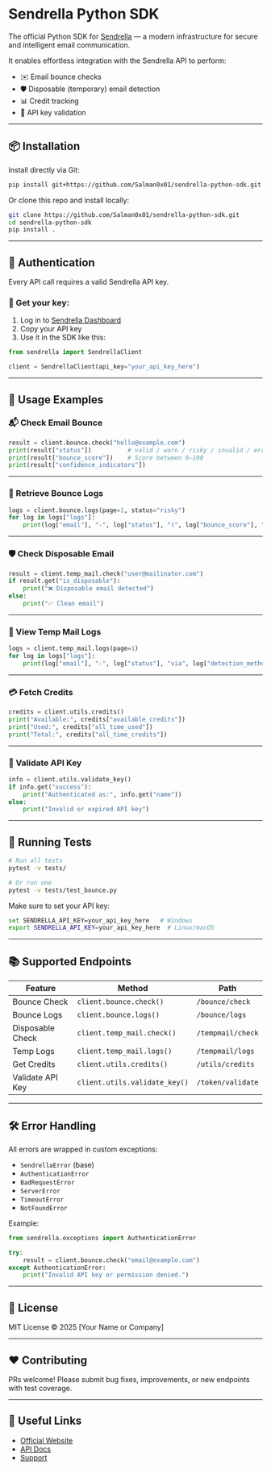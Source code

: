 # Sendrella Python SDK

The official Python SDK for [Sendrella](https://sendrella.com) — a modern infrastructure for secure and intelligent email communication.

It enables effortless integration with the Sendrella API to perform:

- ✉️ Email bounce checks  
- 🛡️ Disposable (temporary) email detection  
- 📊 Credit tracking  
- 🔐 API key validation  

---

## 📦 Installation

Install directly via Git:

```bash
pip install git+https://github.com/Salman0x01/sendrella-python-sdk.git
```

Or clone this repo and install locally:

```bash
git clone https://github.com/Salman0x01/sendrella-python-sdk.git
cd sendrella-python-sdk
pip install .
```

---

## 🔑 Authentication

Every API call requires a valid Sendrella API key.

### 🔐 Get your key:
1. Log in to [Sendrella Dashboard](https://sendrella.com/dashboard)
2. Copy your API key
3. Use it in the SDK like this:

```python
from sendrella import SendrellaClient

client = SendrellaClient(api_key="your_api_key_here")
```

---

## 🚀 Usage Examples

### 📬 Check Email Bounce

```python
result = client.bounce.check("hello@example.com")
print(result["status"])          # valid / warn / risky / invalid / error
print(result["bounce_score"])    # Score between 0–100
print(result["confidence_indicators"])
```

---

### 📑 Retrieve Bounce Logs

```python
logs = client.bounce.logs(page=1, status="risky")
for log in logs["logs"]:
    print(log["email"], "-", log["status"], "(", log["bounce_score"], ")")
```

---

### 🛡️ Check Disposable Email

```python
result = client.temp_mail.check("user@mailinator.com")
if result.get("is_disposable"):
    print("❌ Disposable email detected")
else:
    print("✅ Clean email")
```

---

### 📂 View Temp Mail Logs

```python
logs = client.temp_mail.logs(page=1)
for log in logs["logs"]:
    print(log["email"], "-", log["status"], "via", log["detection_method"])
```

---

### 💳 Fetch Credits

```python
credits = client.utils.credits()
print("Available:", credits["available_credits"])
print("Used:", credits["all_time_used"])
print("Total:", credits["all_time_credits"])
```

---

### 🔐 Validate API Key

```python
info = client.utils.validate_key()
if info.get("success"):
    print("Authenticated as:", info.get("name"))
else:
    print("Invalid or expired API key")
```

---

## 🧪 Running Tests

```bash
# Run all tests
pytest -v tests/

# Or run one
pytest -v tests/test_bounce.py
```

Make sure to set your API key:

```bash
set SENDRELLA_API_KEY=your_api_key_here   # Windows
export SENDRELLA_API_KEY=your_api_key_here  # Linux/macOS
```

---

## 📚 Supported Endpoints

| Feature           | Method                      | Path                        |
|------------------|-----------------------------|-----------------------------|
| Bounce Check      | `client.bounce.check()`     | `/bounce/check`             |
| Bounce Logs       | `client.bounce.logs()`      | `/bounce/logs`              |
| Disposable Check  | `client.temp_mail.check()`  | `/tempmail/check`           |
| Temp Logs         | `client.temp_mail.logs()`   | `/tempmail/logs`            |
| Get Credits       | `client.utils.credits()`    | `/utils/credits`            |
| Validate API Key  | `client.utils.validate_key()`| `/token/validate`           |

---

## 🛠️ Error Handling

All errors are wrapped in custom exceptions:

- `SendrellaError` (base)
- `AuthenticationError`
- `BadRequestError`
- `ServerError`
- `TimeoutError`
- `NotFoundError`

Example:

```python
from sendrella.exceptions import AuthenticationError

try:
    result = client.bounce.check("email@example.com")
except AuthenticationError:
    print("Invalid API key or permission denied.")
```

---

## 📄 License

MIT License © 2025 [Your Name or Company]

---

## ❤️ Contributing

PRs welcome! Please submit bug fixes, improvements, or new endpoints with test coverage.

---

## 🔗 Useful Links

- [Official Website](https://sendrella.com)
- [API Docs](https://swagger.sendrella.com)
- [Support](https://sendrella.com/contact)

